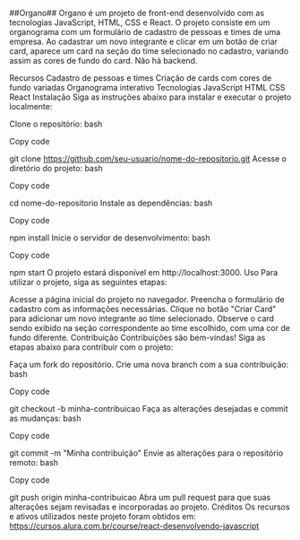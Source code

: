 ##Organo##
Organo é um projeto de front-end desenvolvido com as tecnologias JavaScript, HTML, CSS e React. O projeto consiste em um organograma com um formulário de cadastro de pessoas e times de uma empresa. Ao cadastrar um novo integrante e clicar em um botão de criar card, aparece um card na seção do time selecionado no cadastro, variando assim as cores de fundo do card. Não há backend.

Recursos
Cadastro de pessoas e times
Criação de cards com cores de fundo variadas
Organograma interativo
Tecnologias
JavaScript
HTML
CSS
React
Instalação
Siga as instruções abaixo para instalar e executar o projeto localmente:

Clone o repositório:
bash

Copy code

git clone https://github.com/seu-usuario/nome-do-repositorio.git
Acesse o diretório do projeto:
bash

Copy code

cd nome-do-repositorio
Instale as dependências:
bash

Copy code

npm install
Inicie o servidor de desenvolvimento:
bash

Copy code

npm start
O projeto estará disponível em http://localhost:3000.
Uso
Para utilizar o projeto, siga as seguintes etapas:

Acesse a página inicial do projeto no navegador.
Preencha o formulário de cadastro com as informações necessárias.
Clique no botão "Criar Card" para adicionar um novo integrante ao time selecionado.
Observe o card sendo exibido na seção correspondente ao time escolhido, com uma cor de fundo diferente.
Contribuição
Contribuições são bem-vindas! Siga as etapas abaixo para contribuir com o projeto:

Faça um fork do repositório.
Crie uma nova branch com a sua contribuição:
bash

Copy code

git checkout -b minha-contribuicao
Faça as alterações desejadas e commit as mudanças:
bash

Copy code

git commit -m "Minha contribuição"
Envie as alterações para o repositório remoto:
bash

Copy code

git push origin minha-contribuicao
Abra um pull request para que suas alterações sejam revisadas e incorporadas ao projeto.
Créditos
Os recursos e ativos utilizados neste projeto foram obtidos em:
https://cursos.alura.com.br/course/react-desenvolvendo-javascript
